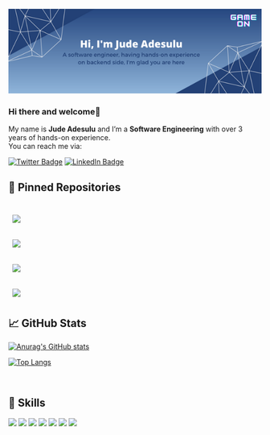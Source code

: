 ![](https://raw.githubusercontent.com/Jude-adesulu/Jude-adesulu/main/img.png)
### Hi there and welcome👋

My name is **Jude Adesulu** and I’m a **Software Engineering** with over 3 years of hands-on experience. <br >
You can reach me via:

[![Twitter Badge](https://img.shields.io/badge/Twitter-Profile-informational?style=for-the-badge&logo=twitter&logoColor=1CA2F1&color=1CA2F1)](https://twitter.com/kvnq_jude)
[![LinkedIn Badge](https://img.shields.io/badge/LinkedIn-Profile-informational?style=for-the-badge&logo=linkedin&logoColor=0D76A8&color=0D76A8)](https://www.linkedin.com/in/jude-adesulu)

## 📌 Pinned Repositories
<br>

<a href="https://github.com/jude-adesulu/LeaveManagement-System">
  <img align="center" style="margin:0.5rem" src="https://github-readme-stats.vercel.app/api/pin/?username=jude-adesulu&repo=simple_shell&title_color=ffffff&text_color=c9cacc&icon_color=4AB197&bg_color=1A2B34" />
</a>

<br>

<br>

<a href="https://github.com/jude-adesulu/simple_shell">
  <img align="center" style="margin:0.5rem" src="https://github-readme-stats.vercel.app/api/pin/?username=jude-adesulu&repo=simple_shell&title_color=ffffff&text_color=c9cacc&icon_color=4AB197&bg_color=1A2B34" />
</a>

<br>

<br>

<a href="https://github.com/jude-adesulu/nestjs_practice">
  <img align="center" style="margin:0.5rem" src="https://github-readme-stats.vercel.app/api/pin/?username=jude-adesulu&repo=nestjs_practice&title_color=ffffff&text_color=c9cacc&icon_color=4AB197&bg_color=1A2B34" />
</a>

<br>

<br>

<a href="https://github.com/jude-adesulu/printf">
  <img align="center" style="margin:0.5rem" src="https://github-readme-stats.vercel.app/api/pin/?username=jude-adesulu&repo=printf&title_color=ffffff&text_color=c9cacc&icon_color=4AB197&bg_color=1A2B34" />
</a>

<br>

## &#x1f4c8; GitHub Stats

[![Anurag's GitHub stats](https://github-readme-stats.vercel.app/api?username=jude-adesulu)](https://github.com/anuraghazra/github-readme-stats)

[![Top Langs](https://github-readme-stats.vercel.app/api/top-langs/?username=jude-adesulu&&show_icons=true&theme=radical&layout=compact)](https://github.com/jude-adesulu/github-readme-stats)

<br>

## 💼 Skills

![](https://img.shields.io/badge/Code-JavaScript-informational?style=for-the-badge&logo=JavaScript&logoColor=f7df1e&color=f0db4f)
![](https://img.shields.io/badge/Code-C-informational?style=for-the-badge&logo=c&logoColor=white&color=02009c)
![](https://img.shields.io/badge/Code-Python-informational?style=for-the-badge&logo=python&logoColor=white&color=4584b6)
![](https://img.shields.io/badge/Code-MongoDB-informational?style=for-the-badge&logo=MongoDB&logoColor=white&color=589636)
![](https://img.shields.io/badge/Code-MySQL-informational?style=for-the-badge&logo=MySQL&logoColor=white&color=00758f)
![](https://img.shields.io/badge/Tools-Postman-informational?style=for-the-badge&logo=Postman&logoColor=white&color=EF5B25)
![](https://img.shields.io/badge/Tools-GitHub-informational?style=for-the-badge&logo=GitHub&logoColor=white&color=24292e)

<br>

